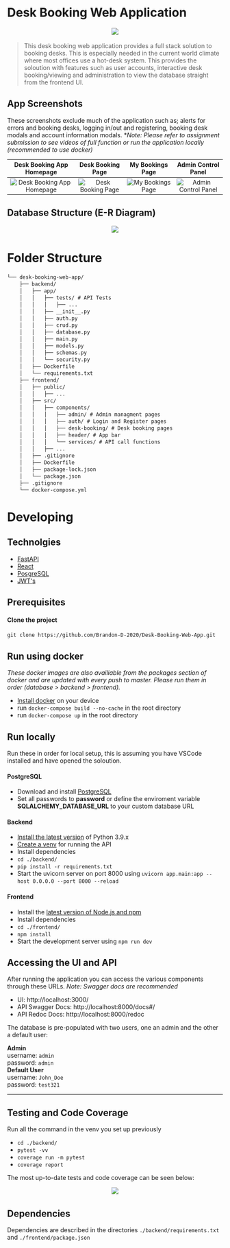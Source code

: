 # Desk Booking Web Application

<div align="center">
    <a href="https://github.com/Brandon-D-2020/Desk-Booking-Web-App">
        <img src="https://raw.githubusercontent.com/Brandon-D-2020/Desk-Booking-Web-App/master/.github/logo.png" crossorigin>
    </a>
</div>

> This desk booking web application provides a full stack solution to booking desks. This is especially needed in the current world climate where most offices use a hot-desk system. This provides the soloution with features such as user accounts, interactive desk booking/viewing and administration to view the database straight from the frontend UI.

## App Screenshots

These screenshots exclude much of the application such as; alerts for errors and booking desks, logging in/out and registering, booking desk modals and account information modals. \*_Note: Please refer to assignment submission to see videos of full function or run the application locally (recommended to use docker)_

|                                                                         Desk Booking App Homepage                                                                         |                                                                             Desk Booking Page                                                                             |                                                                            My Bookings Page                                                                             |                                                                         Admin Control Panel                                                                          |
| :-----------------------------------------------------------------------------------------------------------------------------------------------------------------------: | :-----------------------------------------------------------------------------------------------------------------------------------------------------------------------: | :---------------------------------------------------------------------------------------------------------------------------------------------------------------------: | :------------------------------------------------------------------------------------------------------------------------------------------------------------------: |
| <img src="https://raw.githubusercontent.com/Brandon-D-2020/Desk-Booking-Web-App/master/.github/home-page.png" title="Desk Booking App Homepage" width="100%" crossorigin> | <img src="https://raw.githubusercontent.com/Brandon-D-2020/Desk-Booking-Web-App/master/.github/desk-booking-page.png" title="Desk Booking Page" width="100%" crossorigin> | <img src="https://raw.githubusercontent.com/Brandon-D-2020/Desk-Booking-Web-App/master/.github/my-bookings-page.png" title="My Bookings Page" width="100%" crossorigin> | <img src="https://raw.githubusercontent.com/Brandon-D-2020/Desk-Booking-Web-App/master/.github/admin-page.png" title="Admin Control Panel" width="100%" crossorigin> |

## Database Structure (E-R Diagram)

<div align="center">
    <img src="https://raw.githubusercontent.com/Brandon-D-2020/Desk-Booking-Web-App/master/.github/ER-diagram.png" crossorigin>
</div>

# Folder Structure

```
└── desk-booking-web-app/
    ├── backend/
    │   ├── app/
    │   │   ├── tests/ # API Tests
    │   │   │   ├── ...
    │   │   ├── __init__.py
    │   │   ├── auth.py
    │   │   ├── crud.py
    │   │   ├── database.py
    │   │   ├── main.py
    │   │   ├── models.py
    │   │   ├── schemas.py
    │   │   └── security.py
    │   ├── Dockerfile
    │   └── requirements.txt
    ├── frontend/
    │   ├── public/
    │   │   ├── ...
    │   ├── src/
    │   │   ├── components/
    │   │   │   ├── admin/ # Admin managment pages
    │   │   │   ├── auth/ # Login and Register pages
    │   │   │   ├── desk-booking/ # Desk booking pages
    │   │   │   ├── header/ # App bar
    │   │   │   └── services/ # API call functions
    │   │   ├── ...
    │   ├── .gitignore
    │   ├── Dockerfile
    │   ├── package-lock.json
    │   └── package.json
    ├── .gitignore
    └── docker-compose.yml
```

# Developing

## Technolgies

- [FastAPI](https://fastapi.tiangolo.com/)
- [React](https://reactjs.org/)
- [PosgreSQL](https://www.postgresql.org/)
- [JWT's](https://jwt.io/)

## Prerequisites

#### Clone the project

    git clone https://github.com/Brandon-D-2020/Desk-Booking-Web-App.git

####

## Run using docker
_These docker images are also availiable from the packages section of docker and are updated with every push to master. Please run them in order (database > backend > frontend)._
- [Install docker](https://docs.docker.com/get-docker/) on your device
- run `docker-compose build --no-cache` in the root directory
- run `docker-compose up` in the root directory

## Run locally

Run these in order for local setup, this is assuming you have VSCode installed and have opened the soloution.

#### PostgreSQL

- Download and install [PostgreSQL](https://www.postgresql.org/download/)
- Set all passwords to **password** or define the enviroment variable **SQLALCHEMY_DATABASE_URL** to your custom database URL

#### Backend

- [Install the latest version](https://www.python.org/downloads/) of Python 3.9.x
- [Create a venv](https://code.visualstudio.com/docs/python/environments) for running the API
- Install dependencies
- `cd ./backend/`
- `pip install -r requirements.txt`
- Start the uvicorn server on port 8000 using `uvicorn app.main:app --host 0.0.0.0 --port 8000 --reload`

#### Frontend

- Install the [latest version of Node.js and npm](https://docs.npmjs.com/downloading-and-installing-node-js-and-npm)
- Install dependencies
- `cd ./frontend/`
- `npm install`
- Start the development server using `npm run dev`

## Accessing the UI and API

After running the application you can access the various components through these URLs.
_Note: Swagger docs are recommended_

- UI: http://localhost:3000/
- API Swagger Docs: http://localhost:8000/docs#/
- API Redoc Docs: http://localhost:8000/redoc

The database is pre-populated with two users, one an admin and the other a default user:

**Admin**  
username: `admin`  
password: `admin`  
**Default User**  
username: `John_Doe`  
password: `test321`

---

## Testing and Code Coverage

Run all the command in the venv you set up previously

- `cd ./backend/`
- `pytest -vv`
- `coverage run -m pytest `
- `coverage report`

The most up-to-date tests and code coverage can be seen below:

<div align="center">
    <img src="https://raw.githubusercontent.com/Brandon-D-2020/Desk-Booking-Web-App/master/.github/tests.png" crossorigin>
</div>

## Dependencies

Dependencies are described in the directories `./backend/requirements.txt` and `./frontend/package.json`
